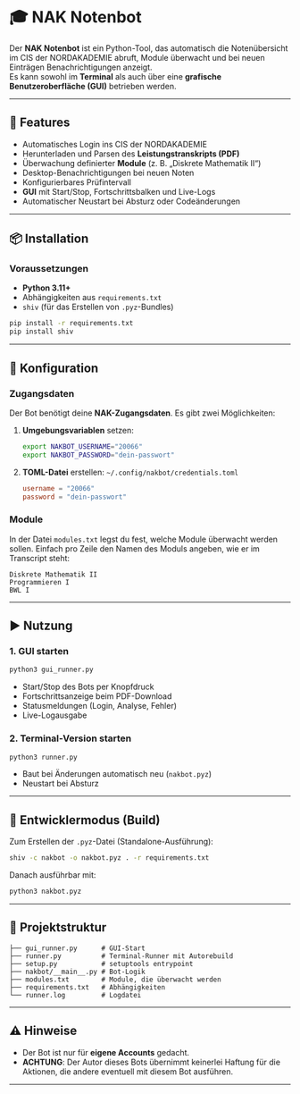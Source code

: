 # 🎓 NAK Notenbot

Der **NAK Notenbot** ist ein Python-Tool, das automatisch die Notenübersicht im CIS der NORDAKADEMIE abruft, Module überwacht und bei neuen Einträgen Benachrichtigungen anzeigt.  
Es kann sowohl im **Terminal** als auch über eine **grafische Benutzeroberfläche (GUI)** betrieben werden.

---

## 🚀 Features

- Automatisches Login ins CIS der NORDAKADEMIE  
- Herunterladen und Parsen des **Leistungstranskripts (PDF)**  
- Überwachung definierter **Module** (z. B. „Diskrete Mathematik II“)  
- Desktop-Benachrichtigungen bei neuen Noten  
- Konfigurierbares Prüfintervall  
- **GUI** mit Start/Stop, Fortschrittsbalken und Live-Logs  
- Automatischer Neustart bei Absturz oder Codeänderungen  

---

## 📦 Installation

### Voraussetzungen
- **Python 3.11+**
- Abhängigkeiten aus `requirements.txt`
- `shiv` (für das Erstellen von `.pyz`-Bundles)

```bash
pip install -r requirements.txt
pip install shiv
```

---

## 🔑 Konfiguration

### Zugangsdaten

Der Bot benötigt deine **NAK-Zugangsdaten**.
Es gibt zwei Möglichkeiten:

1. **Umgebungsvariablen** setzen:

   ```bash
   export NAKBOT_USERNAME="20066"
   export NAKBOT_PASSWORD="dein-passwort"
   ```

2. **TOML-Datei** erstellen:
   `~/.config/nakbot/credentials.toml`

   ```toml
   username = "20066"
   password = "dein-passwort"
   ```

### Module

In der Datei `modules.txt` legst du fest, welche Module überwacht werden sollen.
Einfach pro Zeile den Namen des Moduls angeben, wie er im Transcript steht:

```
Diskrete Mathematik II
Programmieren I
BWL I
```

---

## ▶ Nutzung

### 1. GUI starten

```bash
python3 gui_runner.py
```

* Start/Stop des Bots per Knopfdruck
* Fortschrittsanzeige beim PDF-Download
* Statusmeldungen (Login, Analyse, Fehler)
* Live-Logausgabe

### 2. Terminal-Version starten

```bash
python3 runner.py
```

* Baut bei Änderungen automatisch neu (`nakbot.pyz`)
* Neustart bei Absturz

---

## 🔨 Entwicklermodus (Build)

Zum Erstellen der `.pyz`-Datei (Standalone-Ausführung):

```bash
shiv -c nakbot -o nakbot.pyz . -r requirements.txt
```

Danach ausführbar mit:

```bash
python3 nakbot.pyz
```

---

## 📂 Projektstruktur

```
├── gui_runner.py      # GUI-Start
├── runner.py          # Terminal-Runner mit Autorebuild
├── setup.py           # setuptools entrypoint
├── nakbot/__main__.py # Bot-Logik
├── modules.txt        # Module, die überwacht werden
├── requirements.txt   # Abhängigkeiten
└── runner.log         # Logdatei
```

---
## ⚠️ Hinweise

* Der Bot ist nur für **eigene Accounts** gedacht.
* **ACHTUNG**: Der Autor dieses Bots übernimmt keinerlei Haftung für die Aktionen, die andere
eventuell mit diesem Bot ausführen.
---